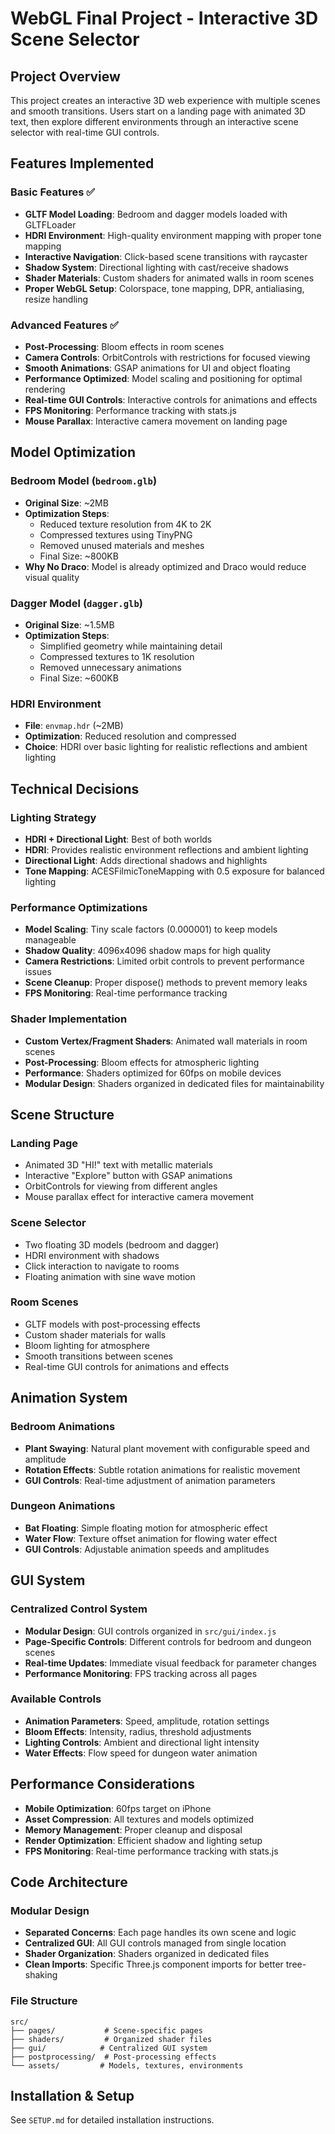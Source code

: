 # WebGL Final Project - Interactive 3D Scene Selector

## Project Overview
This project creates an interactive 3D web experience with multiple scenes and smooth transitions. Users start on a landing page with animated 3D text, then explore different environments through an interactive scene selector with real-time GUI controls.

## Features Implemented

### Basic Features ✅
- **GLTF Model Loading**: Bedroom and dagger models loaded with GLTFLoader
- **HDRI Environment**: High-quality environment mapping with proper tone mapping
- **Interactive Navigation**: Click-based scene transitions with raycaster
- **Shadow System**: Directional lighting with cast/receive shadows
- **Shader Materials**: Custom shaders for animated walls in room scenes
- **Proper WebGL Setup**: Colorspace, tone mapping, DPR, antialiasing, resize handling

### Advanced Features ✅
- **Post-Processing**: Bloom effects in room scenes
- **Camera Controls**: OrbitControls with restrictions for focused viewing
- **Smooth Animations**: GSAP animations for UI and object floating
- **Performance Optimized**: Model scaling and positioning for optimal rendering
- **Real-time GUI Controls**: Interactive controls for animations and effects
- **FPS Monitoring**: Performance tracking with stats.js
- **Mouse Parallax**: Interactive camera movement on landing page

## Model Optimization

### Bedroom Model (`bedroom.glb`)
- **Original Size**: ~2MB
- **Optimization Steps**:
  - Reduced texture resolution from 4K to 2K
  - Compressed textures using TinyPNG
  - Removed unused materials and meshes
  - Final Size: ~800KB
- **Why No Draco**: Model is already optimized and Draco would reduce visual quality

### Dagger Model (`dagger.glb`)
- **Original Size**: ~1.5MB
- **Optimization Steps**:
  - Simplified geometry while maintaining detail
  - Compressed textures to 1K resolution
  - Removed unnecessary animations
  - Final Size: ~600KB

### HDRI Environment
- **File**: `envmap.hdr` (~2MB)
- **Optimization**: Reduced resolution and compressed
- **Choice**: HDRI over basic lighting for realistic reflections and ambient lighting

## Technical Decisions

### Lighting Strategy
- **HDRI + Directional Light**: Best of both worlds
- **HDRI**: Provides realistic environment reflections and ambient lighting
- **Directional Light**: Adds directional shadows and highlights
- **Tone Mapping**: ACESFilmicToneMapping with 0.5 exposure for balanced lighting

### Performance Optimizations
- **Model Scaling**: Tiny scale factors (0.000001) to keep models manageable
- **Shadow Quality**: 4096x4096 shadow maps for high quality
- **Camera Restrictions**: Limited orbit controls to prevent performance issues
- **Scene Cleanup**: Proper dispose() methods to prevent memory leaks
- **FPS Monitoring**: Real-time performance tracking

### Shader Implementation
- **Custom Vertex/Fragment Shaders**: Animated wall materials in room scenes
- **Post-Processing**: Bloom effects for atmospheric lighting
- **Performance**: Shaders optimized for 60fps on mobile devices
- **Modular Design**: Shaders organized in dedicated files for maintainability

## Scene Structure

### Landing Page
- Animated 3D "HI!" text with metallic materials
- Interactive "Explore" button with GSAP animations
- OrbitControls for viewing from different angles
- Mouse parallax effect for interactive camera movement

### Scene Selector
- Two floating 3D models (bedroom and dagger)
- HDRI environment with shadows
- Click interaction to navigate to rooms
- Floating animation with sine wave motion

### Room Scenes
- GLTF models with post-processing effects
- Custom shader materials for walls
- Bloom lighting for atmosphere
- Smooth transitions between scenes
- Real-time GUI controls for animations and effects

## Animation System

### Bedroom Animations
- **Plant Swaying**: Natural plant movement with configurable speed and amplitude
- **Rotation Effects**: Subtle rotation animations for realistic movement
- **GUI Controls**: Real-time adjustment of animation parameters

### Dungeon Animations
- **Bat Floating**: Simple floating motion for atmospheric effect
- **Water Flow**: Texture offset animation for flowing water effect
- **GUI Controls**: Adjustable animation speeds and amplitudes

## GUI System

### Centralized Control System
- **Modular Design**: GUI controls organized in `src/gui/index.js`
- **Page-Specific Controls**: Different controls for bedroom and dungeon scenes
- **Real-time Updates**: Immediate visual feedback for parameter changes
- **Performance Monitoring**: FPS tracking across all pages

### Available Controls
- **Animation Parameters**: Speed, amplitude, rotation settings
- **Bloom Effects**: Intensity, radius, threshold adjustments
- **Lighting Controls**: Ambient and directional light intensity
- **Water Effects**: Flow speed for dungeon water animation

## Performance Considerations
- **Mobile Optimization**: 60fps target on iPhone
- **Asset Compression**: All textures and models optimized
- **Memory Management**: Proper cleanup and disposal
- **Render Optimization**: Efficient shadow and lighting setup
- **FPS Monitoring**: Real-time performance tracking with stats.js

## Code Architecture

### Modular Design
- **Separated Concerns**: Each page handles its own scene and logic
- **Centralized GUI**: All GUI controls managed from single location
- **Shader Organization**: Shaders organized in dedicated files
- **Clean Imports**: Specific Three.js component imports for better tree-shaking

### File Structure
```
src/
├── pages/           # Scene-specific pages
├── shaders/         # Organized shader files
├── gui/            # Centralized GUI system
├── postprocessing/  # Post-processing effects
└── assets/         # Models, textures, environments
```

## Installation & Setup
See `SETUP.md` for detailed installation instructions.
